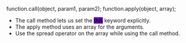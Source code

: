 function.call(object, param1, param2);
function.apply(object, array);
- The call method lets us set the <mark style="background: #650BB3;">this</mark> keyword explicitly.
- The apply method uses an array for the arguments.
- Use the spread operator on the array while using the call method.